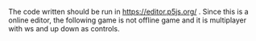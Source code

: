 The code written should be run in https://editor.p5js.org/  . Since this is a online editor, the following game is not offline game and it is multiplayer with ws and up down as controls.
